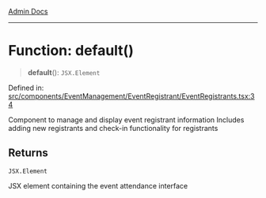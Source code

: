 [Admin Docs](/)

***

# Function: default()

> **default**(): `JSX.Element`

Defined in: [src/components/EventManagement/EventRegistrant/EventRegistrants.tsx:34](https://github.com/gautam-divyanshu/talawa-admin/blob/7e5a95aa37ca1c5b95489b6b18ea8cf85fb3559b/src/components/EventManagement/EventRegistrant/EventRegistrants.tsx#L34)

Component to manage and display event registrant information
Includes adding new registrants and check-in functionality for registrants

## Returns

`JSX.Element`

JSX element containing the event attendance interface
